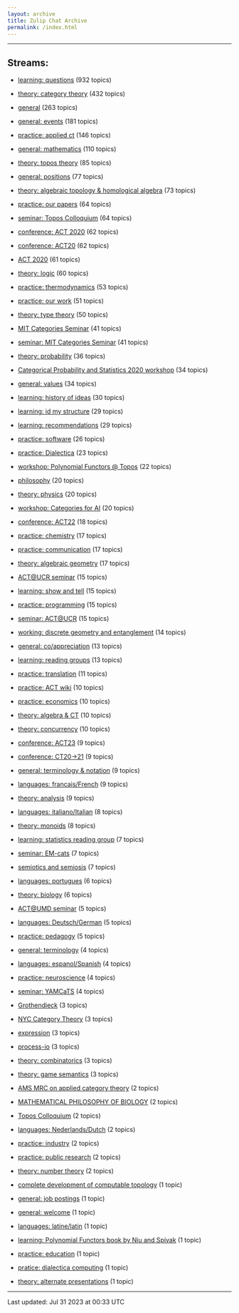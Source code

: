 ```yaml
---
layout: archive
title: Zulip Chat Archive
permalink: /index.html
---
```


---

## Streams:

* [learning: questions](stream/229199-learning:-questions/index.html) (932 topics)

* [theory: category theory](stream/229136-theory:-category-theory/index.html) (432 topics)

* [general](stream/229111-general/index.html) (263 topics)

* [general: events](stream/229141-general:-events/index.html) (181 topics)

* [practice: applied ct](stream/229156-practice:-applied-ct/index.html) (146 topics)

* [general: mathematics](stream/266967-general:-mathematics/index.html) (110 topics)

* [theory: topos theory](stream/230087-theory:-topos-theory/index.html) (85 topics)

* [general: positions](stream/245502-general:-positions/index.html) (77 topics)

* [theory: algebraic topology & homological algebra](stream/241590-theory:-algebraic-topology-&-homological-algebra/index.html) (73 topics)

* [practice: our papers](stream/258900-practice:-our-papers/index.html) (64 topics)

* [seminar: Topos Colloquium](stream/269484-seminar:-Topos-Colloquium/index.html) (64 topics)

* [conference: ACT 2020](stream/243068-conference:-ACT-2020/index.html) (62 topics)

* [conference: ACT20](stream/243068-conference:-ACT20/index.html) (62 topics)

* [ACT 2020](stream/243068-ACT-2020/index.html) (61 topics)

* [theory: logic](stream/233104-theory:-logic/index.html) (60 topics)

* [practice: thermodynamics](stream/306433-practice:-thermodynamics/index.html) (53 topics)

* [practice: our work](stream/274877-practice:-our-work/index.html) (51 topics)

* [theory: type theory](stream/229952-theory:-type-theory/index.html) (50 topics)

* [MIT Categories Seminar](stream/229457-MIT-Categories-Seminar/index.html) (41 topics)

* [seminar: MIT Categories Seminar](stream/229457-seminar:-MIT-Categories-Seminar/index.html) (41 topics)

* [theory: probability](stream/253118-theory:-probability/index.html) (36 topics)

* [Categorical Probability and Statistics 2020 workshop](stream/238032-Categorical-Probability-and-Statistics-2020-workshop/index.html) (34 topics)

* [general: values](stream/241990-general:-values/index.html) (34 topics)

* [learning: history of ideas](stream/232163-learning:-history-of-ideas/index.html) (30 topics)

* [learning: id my structure](stream/311521-learning:-id-my-structure/index.html) (29 topics)

* [learning: recommendations](stream/232161-learning:-recommendations/index.html) (29 topics)

* [practice: software](stream/229125-practice:-software/index.html) (26 topics)

* [practice: Dialectica](stream/323208-practice:-Dialectica/index.html) (23 topics)

* [workshop: Polynomial Functors @ Topos](stream/282140-workshop:-Polynomial-Functors-@-Topos/index.html) (22 topics)

* [philosophy](stream/229134-philosophy/index.html) (20 topics)

* [theory: physics](stream/251538-theory:-physics/index.html) (20 topics)

* [workshop: Categories for AI](stream/347879-workshop:-Categories-for-AI/index.html) (20 topics)

* [conference: ACT22](stream/330541-conference:-ACT22/index.html) (18 topics)

* [practice: chemistry](stream/322714-practice:-chemistry/index.html) (17 topics)

* [practice: communication](stream/233322-practice:-communication/index.html) (17 topics)

* [theory: algebraic geometry](stream/231112-theory:-algebraic-geometry/index.html) (17 topics)

* [ACT@UCR seminar](stream/229966-ACT@UCR-seminar/index.html) (15 topics)

* [learning: show and tell](stream/232162-learning:-show-and-tell/index.html) (15 topics)

* [practice: programming](stream/229450-practice:-programming/index.html) (15 topics)

* [seminar: ACT@UCR](stream/229966-seminar:-ACT@UCR/index.html) (15 topics)

* [working: discrete geometry and entanglement](stream/266854-working:-discrete-geometry-and-entanglement/index.html) (14 topics)

* [general: co/appreciation](stream/271602-general:-co/appreciation/index.html) (13 topics)

* [learning: reading groups](stream/232160-learning:-reading-groups/index.html) (13 topics)

* [practice: translation](stream/260000-practice:-translation/index.html) (11 topics)

* [practice: ACT wiki](stream/243548-practice:-ACT-wiki/index.html) (10 topics)

* [practice: economics](stream/231468-practice:-economics/index.html) (10 topics)

* [theory: algebra & CT](stream/230123-theory:-algebra-&-CT/index.html) (10 topics)

* [theory: concurrency](stream/235484-theory:-concurrency/index.html) (10 topics)

* [conference: ACT23](stream/397902-conference:-ACT23/index.html) (9 topics)

* [conference: CT20->21](stream/298844-conference:-CT20->21/index.html) (9 topics)

* [general: terminology & notation](stream/348484-general:-terminology-&-notation/index.html) (9 topics)

* [languages: francais/French](stream/231124-languages:-francais/French/index.html) (9 topics)

* [theory: analysis](stream/281848-theory:-analysis/index.html) (9 topics)

* [languages: italiano/Italian](stream/231111-languages:-italiano/Italian/index.html) (8 topics)

* [theory: monoids](stream/231815-theory:-monoids/index.html) (8 topics)

* [learning: statistics reading group](stream/245528-learning:-statistics-reading-group/index.html) (7 topics)

* [seminar: EM-cats](stream/298571-seminar:-EM-cats/index.html) (7 topics)

* [semiotics and semiosis](stream/229179-semiotics-and-semiosis/index.html) (7 topics)

* [languages: portugues](stream/303660-languages:-portugues/index.html) (6 topics)

* [theory: biology](stream/336415-theory:-biology/index.html) (6 topics)

* [ACT@UMD seminar](stream/229967-ACT@UMD-seminar/index.html) (5 topics)

* [languages: Deutsch/German](stream/231144-languages:-Deutsch/German/index.html) (5 topics)

* [practice: pedagogy](stream/295092-practice:-pedagogy/index.html) (5 topics)

* [general: terminology](stream/348484-general:-terminology/index.html) (4 topics)

* [languages: espanol/Spanish](stream/231120-languages:-espanol/Spanish/index.html) (4 topics)

* [practice: neuroscience](stream/233925-practice:-neuroscience/index.html) (4 topics)

* [seminar: YAMCaTS](stream/275483-seminar:-YAMCaTS/index.html) (4 topics)

* [Grothendieck](stream/307233-Grothendieck/index.html) (3 topics)

* [NYC Category Theory](stream/237238-NYC-Category-Theory/index.html) (3 topics)

* [expression](stream/247180-expression/index.html) (3 topics)

* [process-io](stream/267137-process-io/index.html) (3 topics)

* [theory: combinatorics](stream/229794-theory:-combinatorics/index.html) (3 topics)

* [theory: game semantics](stream/233273-theory:-game-semantics/index.html) (3 topics)

* [AMS MRC on applied category theory](stream/322927-AMS-MRC-on-applied-category-theory/index.html) (2 topics)

* [MATHEMATICAL PHILOSOPHY OF BIOLOGY](stream/336415-MATHEMATICAL-PHILOSOPHY-OF-BIOLOGY/index.html) (2 topics)

* [Topos Colloquium](stream/269484-Topos-Colloquium/index.html) (2 topics)

* [languages: Nederlands/Dutch](stream/324768-languages:-Nederlands/Dutch/index.html) (2 topics)

* [practice: industry](stream/229370-practice:-industry/index.html) (2 topics)

* [practice: public research](stream/332084-practice:-public-research/index.html) (2 topics)

* [theory: number theory](stream/298864-theory:-number-theory/index.html) (2 topics)

* [complete development of computable topology](stream/299920-complete-development-of-computable-topology/index.html) (1 topic)

* [general: job postings](stream/231377-general:-job-postings/index.html) (1 topic)

* [general: welcome](stream/323257-general:-welcome/index.html) (1 topic)

* [languages: latine/latin](stream/255711-languages:-latine/latin/index.html) (1 topic)

* [learning: Polynomial Functors book by Niu and Spivak](stream/332644-learning:-Polynomial-Functors-book-by-Niu-and-Spivak/index.html) (1 topic)

* [practice: education](stream/331606-practice:-education/index.html) (1 topic)

* [pratice: dialectica computing](stream/322866-pratice:-dialectica-computing/index.html) (1 topic)

* [theory: alternate presentations](stream/233122-theory:-alternate-presentations/index.html) (1 topic)

<hr><p>Last updated: Jul 31 2023 at 00:33 UTC</p>